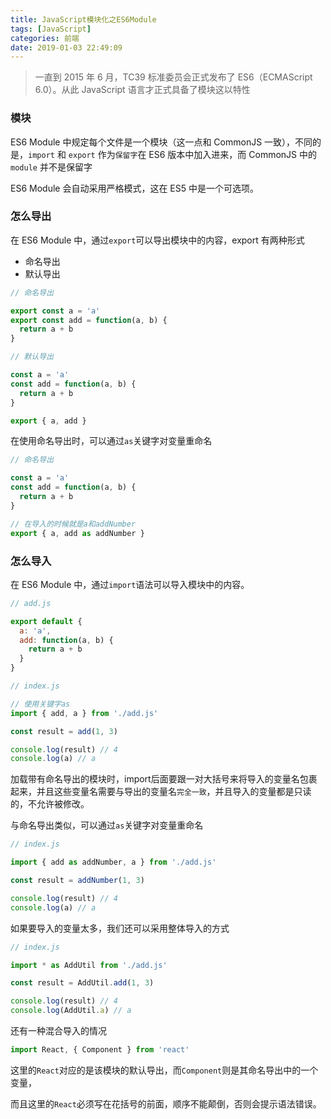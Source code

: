 ```yaml
---
title: JavaScript模块化之ES6Module
tags: [JavaScript]
categories: 前端
date: 2019-01-03 22:49:09
---
```


> 一直到 2015 年 6 月，TC39 标准委员会正式发布了 ES6（ECMAScript 6.0）。从此 JavaScript 语言才正式具备了模块这以特性

<!-- more -->

### 模块

ES6 Module 中规定每个文件是一个模块（这一点和 CommonJS 一致），不同的是，`import` 和 `export` 作为`保留字`在 ES6 版本中加入进来，而 CommonJS 中的 `module` 并不是保留字

ES6 Module 会自动采用严格模式，这在 ES5 中是一个可选项。

### 怎么导出

在 ES6 Module 中，通过`export`可以导出模块中的内容，export 有两种形式

- 命名导出
- 默认导出

```js
// 命名导出

export const a = 'a'
export const add = function(a, b) {
  return a + b
}
```

```js
// 默认导出

const a = 'a'
const add = function(a, b) {
  return a + b
}

export { a, add }
```

在使用命名导出时，可以通过`as`关键字对变量重命名

```js
// 命名导出

const a = 'a'
const add = function(a, b) {
  return a + b
}

// 在导入的时候就是a和addNumber
export { a, add as addNumber }
```

### 怎么导入

在 ES6 Module 中，通过`import`语法可以导入模块中的内容。

```js
// add.js

export default {
  a: 'a',
  add: function(a, b) {
    return a + b
  }
}
```

```js
// index.js

// 使用关键字as
import { add, a } from './add.js'

const result = add(1, 3)

console.log(result) // 4
console.log(a) // a
```

加载带有命名导出的模块时，import后面要跟一对大括号来将导入的变量名包裹起来，并且这些变量名需要与导出的变量名`完全一致`，并且导入的变量都是只读的，不允许被修改。

与命名导出类似，可以通过`as`关键字对变量重命名

```js
// index.js

import { add as addNumber, a } from './add.js'

const result = addNumber(1, 3)

console.log(result) // 4
console.log(a) // a
```

如果要导入的变量太多，我们还可以采用整体导入的方式

```js
// index.js

import * as AddUtil from './add.js'

const result = AddUtil.add(1, 3)

console.log(result) // 4
console.log(AddUtil.a) // a
```

还有一种混合导入的情况

```js
import React, { Component } from 'react'
```

这里的`React`对应的是该模块的默认导出，而`Component`则是其命名导出中的一个变量，

而且这里的`React`必须写在花括号的前面，顺序不能颠倒，否则会提示语法错误。

